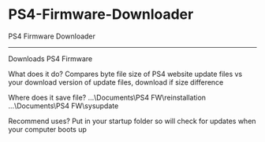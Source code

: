 # PS4-Firmware-Downloader
PS4 Firmware Downloader<hr>
Downloads PS4 Firmware

What does it do? Compares byte file size of PS4 website update files vs your download version of update files, download if size difference

Where does it save file?
...\Documents\PS4 FW\reinstallation
...\Documents\PS4 FW\sysupdate

Recommend uses? Put in your startup folder so will check for updates when your computer boots up
